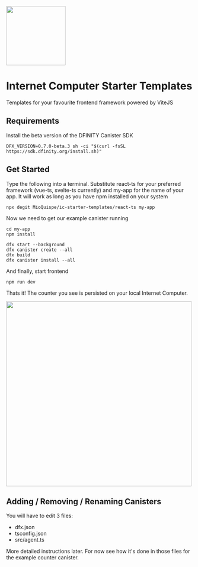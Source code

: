 <img height=160 src="https://sdk.dfinity.org/_/img/logo.svg" />

# Internet Computer Starter Templates

Templates for your favourite frontend framework powered by ViteJS

## Requirements

Install the beta version of the DFINITY Canister SDK

```
DFX_VERSION=0.7.0-beta.3 sh -ci "$(curl -fsSL https://sdk.dfinity.org/install.sh)" 
```

## Get Started

Type the following into a terminal. Substitute react-ts for your preferred framework (vue-ts, svelte-ts currently) and
my-app for the name of your app. It will work as long as you have npm installed on your system

```
npx degit MioQuispe/ic-starter-templates/react-ts my-app
```

Now we need to get our example canister running

```
cd my-app
npm install

dfx start --background
dfx canister create --all
dfx build
dfx canister install --all
```

And finally, start frontend

```
npm run dev
```

Thats it! The counter you see is persisted on your local Internet Computer.

<img width=500 src="https://cdn.discordapp.com/attachments/748420568268800060/835322875690221578/unknown.png" />

## Adding / Removing / Renaming Canisters

You will have to edit 3 files:

* dfx.json
* tsconfig.json
* src/agent.ts

More detailed instructions later. For now see how it's done in those files for the example counter canister.
